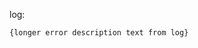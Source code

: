 <!-- Subject format should be: YYYYMMDD | task name | Error line from log-->
<!-- example: 20200515 | dbt-non-product-models-run | Database Error in model sheetload_manual_downgrade_dotcom_tracking -->

log: <!-- link to airflow log with error -->

```
{longer error description text from log}
```
